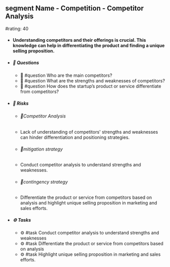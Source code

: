 ## segment Name - Competition - Competitor Analysis
#rating: 40
- #### Understanding competitors and their offerings is crucial. This knowledge can help in differentiating the product and finding a unique selling proposition.
- ##### 💭 Questions
  - 💭 #question Who are the main competitors?
  - 💭 #question What are the strengths and weaknesses of competitors?
  - 💭 #question How does the startup’s product or service differentiate from competitors?
- ##### 🚨 Risks

  - ###### 🚨Competitor Analysis
  - Lack of understanding of competitors' strengths and weaknesses can hinder differentiation and positioning strategies.
  - ###### 🚨mitigation strategy
  - Conduct competitor analysis to understand strengths and weaknesses.
  - ###### 🚨contingency strategy
  - Differentiate the product or service from competitors based on analysis and highlight unique selling proposition in marketing and sales efforts.
- ##### ⚙️ Tasks
  - ⚙️ #task Conduct competitor analysis to understand strengths and weaknesses
  - ⚙️ #task  Differentiate the product or service from competitors based on analysis
  - ⚙️ #task  Highlight unique selling proposition in marketing and sales efforts.


